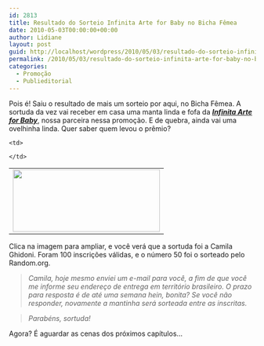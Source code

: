 ```yaml
---
id: 2813
title: Resultado do Sorteio Infinita Arte for Baby no Bicha Fêmea
date: 2010-05-03T00:00:00+00:00
author: Lidiane
layout: post
guid: http://localhost/wordpress/2010/05/03/resultado-do-sorteio-infinita-arte-for-baby-no-bicha-femea/
permalink: /2010/05/03/resultado-do-sorteio-infinita-arte-for-baby-no-bicha-femea/
categories:
  - Promoção
  - Publieditorial
---
```

Pois é! Saiu o resultado de mais um sorteio por aqui, no Bicha Fêmea. A sortuda da vez vai receber em casa uma manta linda e fofa da **_<a href="http://infinitaarteforbaby.blogspot.com/" target="_blank">Infinita Arte for Baby</a>_**, nossa parceira nessa promoção. E de quebra, ainda vai uma ovelhinha linda. Quer saber quem levou o prêmio?

<!--more-->

<table align="center">
  <tr>
    <td>
      <a href="http://www.trololodemulher.com.br/blog/wp-content/uploads/2010/05/Resultado-Sorteio.jpg"><img class="aligncenter size-medium wp-image-4608" title="Resultado Sorteio" src="http://www.trololodemulher.com.br/blog/wp-content/uploads/2010/05/Resultado-Sorteio-300x127.jpg" alt="" width="300" height="127" /></a>
    </td>
    
    <td>
       
    </td>
  </tr>
</table>

Clica na imagem para ampliar, e você verá que a sortuda foi a Camila Ghidoni. Foram 100 inscrições válidas, e o número 50 foi o sorteado pelo Random.org.

> _Camila, hoje mesmo enviei um e-mail para você, a fim de que você me informe seu endereço de entrega em território brasileiro. O prazo para resposta é de até uma semana hein, bonita? Se você não responder, novamente a mantinha será sorteada entre as inscritas._

> _Parabéns, sortuda!_

Agora? É aguardar as cenas dos próximos capítulos…
